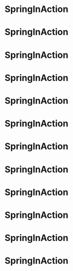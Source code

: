 # SpringInAction
# SpringInAction
# SpringInAction
# SpringInAction
# SpringInAction
# SpringInAction
# SpringInAction
# SpringInAction
# SpringInAction
# SpringInAction
# SpringInAction
# SpringInAction
